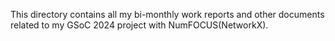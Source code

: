 This directory contains all my bi-monthly work reports and other documents related to my GSoC 2024 project with NumFOCUS(NetworkX).
